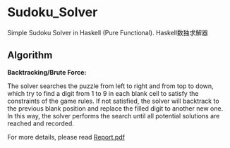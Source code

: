 # Sudoku_Solver
Simple Sudoku Solver in Haskell (Pure Functional). Haskell数独求解器

## Algorithm
**Backtracking/Brute Force:**

The solver searches the puzzle from left to right and from top to down, which try to find a digit from 1 to 9 in each blank cell to satisfy the constraints of the game rules. If not satisfied, the solver will backtrack to the previous blank position and replace the filled digit to another new one. In this way, the solver performs the search until all potential solutions are reached and recorded. 

For more details, please read [Report.pdf](https://github.com/Chan-Xu/Sudoku_Solver/blob/master/Report.pdf)
